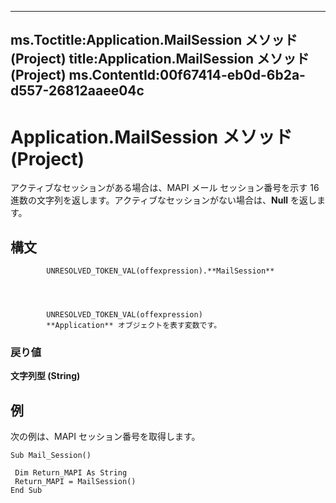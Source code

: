 

---
ms.Toctitle:Application.MailSession メソッド (Project)
title:Application.MailSession メソッド (Project)
ms.ContentId:00f67414-eb0d-6b2a-d557-26812aaee04c
---
# Application.MailSession メソッド (Project)




アクティブなセッションがある場合は、MAPI メール セッション番号を示す 16 進数の文字列を返します。アクティブなセッションがない場合は、**Null** を返します。

## 構文

            UNRESOLVED_TOKEN_VAL(offexpression).**MailSession**




            UNRESOLVED_TOKEN_VAL(offexpression)
            **Application** オブジェクトを表す変数です。

### 戻り値
**文字列型 (String)**





## 例
次の例は、MAPI セッション番号を取得します。

```vba
Sub Mail_Session() 
 
 Dim Return_MAPI As String 
 Return_MAPI = MailSession() 
End Sub
```





